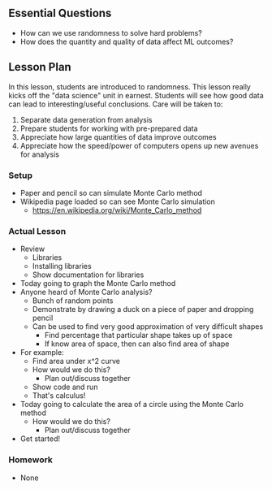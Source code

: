 ## Essential Questions

- How can we use randomness to solve hard problems?
- How does the quantity and quality of data affect ML outcomes?

## Lesson Plan

In this lesson, students are introduced to randomness. This lesson really kicks
off the "data science" unit in earnest. Students will see how good data can
lead to interesting/useful conclusions. Care will be taken to: 
1. Separate data generation from analysis
2. Prepare students for working with pre-prepared data
3. Appreciate how large quantities of data improve outcomes
4. Appreciate how the speed/power of computers opens up new avenues for analysis

### Setup

- Paper and pencil so can simulate Monte Carlo method
- Wikipedia page loaded so can see Monte Carlo simulation
    - https://en.wikipedia.org/wiki/Monte_Carlo_method

### Actual Lesson

- Review
    - Libraries
    - Installing libraries
    - Show documentation for libraries
- Today going to graph the Monte Carlo method
- Anyone heard of Monte Carlo analysis?
    - Bunch of random points
    - Demonstrate by drawing a duck on a piece of paper and dropping pencil
    - Can be used to find very good approximation of very difficult shapes
        - Find percentage that particular shape takes up of space
        - If know area of space, then can also find area of shape
- For example:
    - Find area under x^2 curve
    - How would we do this?
        - Plan out/discuss together
    - Show code and run
    - That's calculus!
- Today going to calculate the area of a circle using the Monte Carlo method
    - How would we do this?
        - Plan out/discuss together
- Get started!

### Homework

- None
